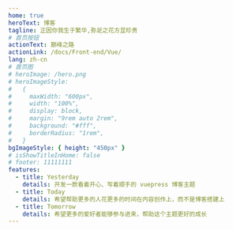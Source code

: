 ```yaml
---
home: true
heroText: 博客
tagline: 正因你我生于繁华,弥足之花方显珍贵
# 首页按钮
actionText: 巅峰之路
actionLink: /docs/Front-end/Vue/
lang: zh-cn
# 首页图
# heroImage: /hero.png
# heroImageStyle:
#   {
#     maxWidth: "600px",
#     width: "100%",
#     display: block,
#     margin: "9rem auto 2rem",
#     background: "#fff",
#     borderRadius: "1rem",
#   }
bgImageStyle: { height: "450px" }
# isShowTitleInHome: false
# footer: 11111111
features:
  - title: Yesterday
    details: 开发一款看着开心、写着顺手的 vuepress 博客主题
  - title: Today
    details: 希望帮助更多的人花更多的时间在内容创作上，而不是博客搭建上
  - title: Tomorrow
    details: 希望更多的爱好者能够参与进来，帮助这个主题更好的成长
---
```



<script>
    export default {
  mounted() {
    (function () {
      var playWords = [
          "富强",
          "民主",
          "文明",
          "和谐",
          "自由",
          "平等",
          "公正",
          "法制",
          "爱国",
          "敬业",
          "诚信",
          "友善",
        ], // 点击展示的词库
        colors = ["#ff4545", "#3eff00","#e9b3e9","#ffdb9e"], // 颜色库
        wordIdx = Math.floor(Math.random() * playWords.length); // 随机取词下标
      document.body.addEventListener("click", function (e) {
        // 监听点击事件
        if (e.target.tagName == "A") {
          // a标签
          return;
        }
        var x = e.pageX,
          y = e.pageY, // 获取点击位置
          span = document.createElement("span"); // 创建展示playWords的span

        span.textContent = playWords[wordIdx];
        wordIdx = (wordIdx + 1) % playWords.length;
        var color = colors[Math.floor(Math.random() * colors.length)]; // 随机取色
        span.style.cssText = [
          "z-index: 9999; position: absolute; top: ",
          y - 20,
          "px; left: ",
          x,
          "px; font-weight: bold; color: ",
          color,
        ].join("");
        document.body.appendChild(span);
        renderWords(span);
      });

      function renderWords(el) {
        var i = 0,
          top = parseInt(el.style.top);

        var playTimer = setInterval(function () {
          if (i > 180) {
            clearInterval(playTimer);
            el.parentNode.removeChild(el);
          } else {
            i += 3;
            el.style.top = top - i + "px";
            el.style.opacity = (180 - i) / 180;
          }
        }, 16.7);
      }
    })();
  },
    };
</script>